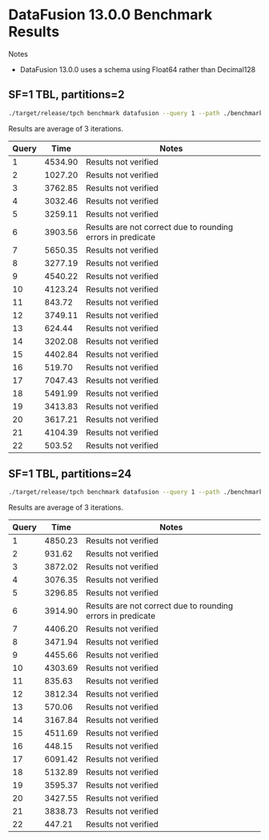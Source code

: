 # DataFusion 13.0.0 Benchmark Results

Notes

- DataFusion 13.0.0 uses a schema using Float64 rather than Decimal128

## SF=1 TBL, partitions=2

```bash
./target/release/tpch benchmark datafusion --query 1 --path ./benchmarks/data --format tbl --iterations 3 --debug
```

Results are average of 3 iterations.

| Query | Time    | Notes                                                       |
| ----- | ------- | ----------------------------------------------------------- |
| 1     | 4534.90 | Results not verified                                        |
| 2     | 1027.20 | Results not verified                                        |
| 3     | 3762.85 | Results not verified                                        |
| 4     | 3032.46 | Results not verified                                        |
| 5     | 3259.11 | Results not verified                                        |
| 6     | 3903.56 | Results are not correct due to rounding errors in predicate |
| 7     | 5650.35 | Results not verified                                        |
| 8     | 3277.19 | Results not verified                                        |
| 9     | 4540.22 | Results not verified                                        |
| 10    | 4123.24 | Results not verified                                        |
| 11    | 843.72  | Results not verified                                        |
| 12    | 3749.11 | Results not verified                                        |
| 13    | 624.44  | Results not verified                                        |
| 14    | 3202.08 | Results not verified                                        |
| 15    | 4402.84 | Results not verified                                        |
| 16    | 519.70  | Results not verified                                        |
| 17    | 7047.43 | Results not verified                                        |
| 18    | 5491.99 | Results not verified                                        |
| 19    | 3413.83 | Results not verified                                        |
| 20    | 3617.21 | Results not verified                                        |
| 21    | 4104.39 | Results not verified                                        |
| 22    | 503.52  | Results not verified                                        |

## SF=1 TBL, partitions=24

```bash
./target/release/tpch benchmark datafusion --query 1 --path ./benchmarks/data --format tbl --iterations 3 --debug --partitions 24
```

Results are average of 3 iterations.

| Query | Time    | Notes                                                       |
| ----- | ------- | ----------------------------------------------------------- |
| 1     | 4850.23 | Results not verified                                        |
| 2     | 931.62  | Results not verified                                        |
| 3     | 3872.02 | Results not verified                                        |
| 4     | 3076.35 | Results not verified                                        |
| 5     | 3296.85 | Results not verified                                        |
| 6     | 3914.90 | Results are not correct due to rounding errors in predicate |
| 7     | 4406.20 | Results not verified                                        |
| 8     | 3471.94 | Results not verified                                        |
| 9     | 4455.66 | Results not verified                                        |
| 10    | 4303.69 | Results not verified                                        |
| 11    | 835.63  | Results not verified                                        |
| 12    | 3812.34 | Results not verified                                        |
| 13    | 570.06  | Results not verified                                        |
| 14    | 3167.84 | Results not verified                                        |
| 15    | 4511.69 | Results not verified                                        |
| 16    | 448.15  | Results not verified                                        |
| 17    | 6091.42 | Results not verified                                        |
| 18    | 5132.89 | Results not verified                                        |
| 19    | 3595.37 | Results not verified                                        |
| 20    | 3427.55 | Results not verified                                        |
| 21    | 3838.73 | Results not verified                                        |
| 22    | 447.21  | Results not verified                                        |
